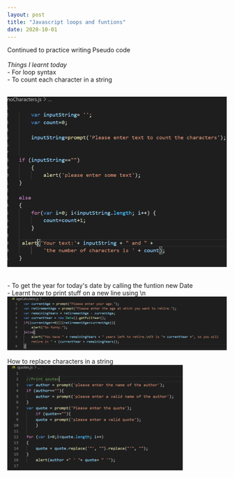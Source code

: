 ```yaml
---
layout: post
title: "Javascript loops and funtions"
date: 2020-10-01
---
```


Continued to practice writing Pseudo code
<br>
<br><em>Things I learnt today</em>
<br>- For loop syntax
<br>- To count each character in a string

<br><img src="/images/noCharacters.png" alt="code for counting number of characters">

<br>- To get the year for today's date by calling the funtion new Date
<br>- Learnt how to print stuff on a new line using \n
<br><img src="/images/ageCalculator.png" alt="code for showing retirement age calculator and how to extract the year using new Date function">

How to replace characters in a string
<br><img src="/images/quotes.png" alt="code with replacing special characters" width='80%' height='80%'>

